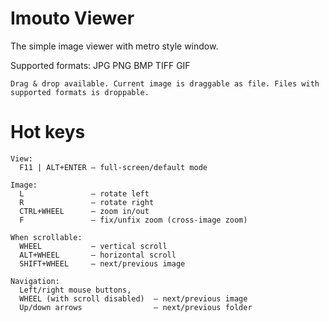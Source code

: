 Imouto Viewer
=============
  The simple image viewer with metro style window.
  
  Supported formats:
    JPG
    PNG
    BMP
    TIFF
    GIF

	Drag & drop available. Current image is draggable as file. Files with supported formats is droppable.
	
	
Hot keys
=============  
    View:
      F11 | ALT+ENTER — full-screen/default mode
    
    Image:
      L               — rotate left
      R               — rotate right
      CTRL+WHEEL      — zoom in/out
      F               — fix/unfix zoom (cross-image zoom)
    
    When scrollable:
      WHEEL           — vertical scroll
      ALT+WHEEL       — horizontal scroll
      SHIFT+WHEEL     — next/previous image
    
    Navigation:
      Left/right mouse buttons, 
      WHEEL (with scroll disabled)	— next/previous image
      Up/down arrows              	— next/previous folder
